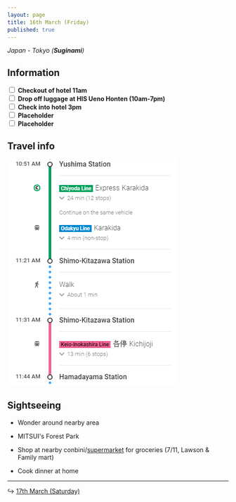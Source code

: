 ```yaml
---
layout: page
title: 16th March (Friday)
published: true
---
```


*Japan - Tokyo (**Suginami**)*

## Information

<div><input class="box" type="checkbox" name="161" /><label type="text" class="strikethrough"> <b>Checkout of hotel 11am</b></label><br /><input class="box" type="checkbox" name="162" /><label type="text" class="strikethrough">&nbsp;<b>Drop off luggage at HIS Ueno Honten (10am-7pm)</b></label><br /><input class="box" type="checkbox" name="163" /><label type="text" class="strikethrough"> <b>Check into hotel 3pm</b></label><br /><input class="box" type="checkbox" name="164" /><label type="text" class="strikethrough"> <b>Placeholder</b></label><br /><input class="box" type="checkbox" name="165" /><label type="text" class="strikethrough"> <b>Placeholder</b></label></div>

## Travel info

![](/uploads/versions/suginami---x----387-516x---.PNG)

## Sightseeing

* Wonder around nearby area
* MITSUI's Forest Park

* Shop at nearby conbini/[supermarket](https://www.google.com.au/maps/dir/168-0072,+Japan/SEIYU+Hamadayama,+3+Chome-29-6+Hamadayama,+Suginami-ku,+T%C5%8Dky%C5%8D-to+168-0065,+Japan/@35.6816331,139.6238543,17.75z/data=!4m15!4m14!1m5!1m1!1s0x6018f218688d66b5:0x77d37f09ab7d76af!2m2!1d139.6222585!2d35.6809465!1m5!1m1!1s0x6018f23f01bcd7d1:0xd7dc41981325a3fc!2m2!1d139.627473!2d35.68282!3e2!5i1) for groceries (7/11, Lawson & Family mart)
* Cook dinner at home

---

↪ [17th March (Saturday)](/days/week1/17mar)